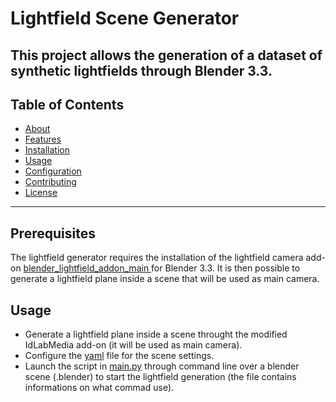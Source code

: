 # Lightfield Scene Generator

This project allows the generation of a dataset of synthetic lightfields through Blender 3.3. 
---

## Table of Contents

- [About](#about)
- [Features](#features)
- [Installation](#installation)
- [Usage](#usage)
- [Configuration](#configuration)
- [Contributing](#contributing)
- [License](#license)

---


## Prerequisites

The lightfield generator requires the installation of the lightfield camera add-on [blender_lightfield_addon_main
](https://github.com/gabrieleV-code/blender_lightfield_addon_main.git) for Blender 3.3.
It is then possible to generate a lightfield plane inside a scene that will be used as main camera.

## Usage
- Generate a lightfield plane inside a scene throught the modified IdLabMedia add-on (it will be used as main camera).
- Configure the [yaml](configs/generic_lenslets.yaml) file for the scene settings.
- Launch the script in [main.py](main.py) through command line over a blender scene (.blender) to start the lightfield generation (the file contains informations on what commad use).


